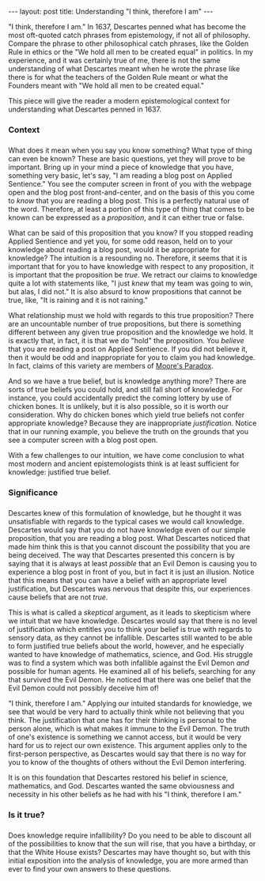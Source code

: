 --- layout: post title: Understanding "I think, therefore I am" ---

"I think, therefore I am." In 1637, Descartes penned what has become the
most oft-quoted catch phrases from epistemology, if not all of
philosophy. Compare the phrase to other philosophical catch phrases,
like the Golden Rule in ethics or the "We hold all men to be created
equal" in politics. In my experience, and it was certainly true of me,
there is not the same understanding of what Descartes meant when he
wrote the phrase like there is for what the teachers of the Golden Rule
meant or what the Founders meant with "We hold all men to be created
equal."

This piece will give the reader a modern epistemological context for
understanding what Descartes penned in 1637.

### Context
### 
What does it mean when you say you know something? What type of thing
can even be known? These are basic questions, yet they will prove to be
important. Bring up in your mind a piece of knowledge that you have,
something very basic, let's say, "I am reading a blog post on Applied
Sentience." You see the computer screen in front of you with the webpage
open and the blog post front-and-center, and on the basis of this you
come to *know* that you are reading a blog post. This is a perfectly
natural use of the word. Therefore, at least a portion of this type of
thing that comes to be known can be expressed as a *proposition*, and it
can either true or false.

What can be said of this proposition that you know? If you stopped
reading Applied Sentience and yet you, for some odd reason, held on to
your knowledge about reading a blog post, would it be appropriate for
knowledge? The intuition is a resounding no. Therefore, it seems that it
is important that for you to have knowledge with respect to any
proposition, it is important that the proposition be *true*. We retract
our claims to knowledge quite a lot with statements like, "I just *knew*
that my team was going to win, but alas, I did not." It is also absurd
to know propositions that cannot be true, like, "It is raining and it is
not raining."

What relationship must we hold with regards to this true proposition?
There are an uncountable number of true propositions, but there is
something different between any given true proposition and the knowledge
we hold. It is exactly that, in fact, it is that we do "hold" the
proposition. You *believe* that you are reading a post on Applied
Sentience. If you did not believe it, then it would be odd and
inappropriate for you to claim you had knowledge. In fact, claims of
this variety are members of [Moore's
Paradox](http://en.wikipedia.org/wiki/Moore's_paradox).

And so we have a true belief, but is knowledge anything more? There are
sorts of true beliefs you could hold, and still fall short of knowledge.
For instance, you could accidentally predict the coming lottery by use
of chicken bones. It is unlikely, but it is also possible, so it is
worth our consideration. Why do chicken bones which yield true beliefs
not confer appropriate knowledge? Because they are inappropriate
*justification*. Notice that in our running example, you believe the
truth on the grounds that you see a computer screen with a blog post
open.

With a few challenges to our intuition, we have come conclusion to what
most modern and ancient epistemologists think is at least sufficient for
knowledge: justified true belief.

### Significance
### 
Descartes knew of this formulation of knowledge, but he thought it was
unsatisfiable with regards to the typical cases we would call knowledge.
Descartes would say that you do not have knowledge even of our simple
proposition, that you are reading a blog post. What Descartes noticed
that made him think this is that you cannot discount the possibility
that you are being deceived. The way that Descartes presented this
concern is by saying that it is always at least *possible* that an Evil
Demon is causing you to experience a blog post in front of you, but in
fact it is just an illusion. Notice that this means that you can have a
belief with an appropriate level justification, but Descartes was
nervous that despite this, our experiences cause beliefs that are not
*true*.

This is what is called a *skeptical* argument, as it leads to skepticism
where we intuit that we have knowledge. Descartes would say that there
is no level of justification which entitles you to think your belief is
true with regards to sensory data, as they cannot be infallible.
Descartes still wanted to be able to form justified true beliefs about
the world, however, and he especially wanted to have knowledge of
mathematics, science, and God. His struggle was to find a system which
was both infallible against the Evil Demon *and* possible for human
agents. He examined all of his beliefs, searching for any that survived
the Evil Demon. He noticed that there was one belief that the Evil Demon
could not possibly deceive him of!

"I think, therefore I am." Applying our intuited standards for
knowledge, we see that would be very hard to actually think while not
believing that you think. The justification that one has for their
thinking is personal to the person alone, which is what makes it immune
to the Evil Demon. The truth of one's existence is something we cannot
access, but it would be very hard for us to reject our own existence.
This argument applies only to the first-person perspective, as Descartes
would say that there is no way for you to know of the thoughts of others
without the Evil Demon interfering.

It is on this foundation that Descartes restored his belief in science,
mathematics, and God. Descartes wanted the same obviousness and
necessity in his other beliefs as he had with his "I think, therefore I
am."

### Is it true?
### 
Does knowledge require infallibility? Do you need to be able to discount
all of the possibilities to know that the sun will rise, that you have a
birthday, or that the White House exists? Descartes may have thought so,
but with this initial exposition into the analysis of knowledge, you are
more armed than ever to find your own answers to these questions.